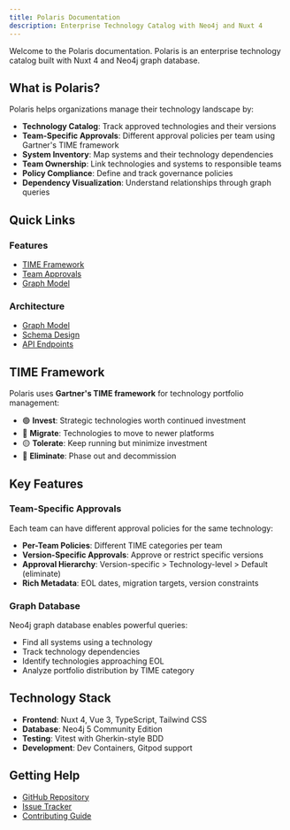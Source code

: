 ```yaml
---
title: Polaris Documentation
description: Enterprise Technology Catalog with Neo4j and Nuxt 4
---
```


Welcome to the Polaris documentation. Polaris is an enterprise technology catalog built with Nuxt 4 and Neo4j graph database.

## What is Polaris?

Polaris helps organizations manage their technology landscape by:

- **Technology Catalog**: Track approved technologies and their versions
- **Team-Specific Approvals**: Different approval policies per team using Gartner's TIME framework
- **System Inventory**: Map systems and their technology dependencies
- **Team Ownership**: Link technologies and systems to responsible teams
- **Policy Compliance**: Define and track governance policies
- **Dependency Visualization**: Understand relationships through graph queries

## Quick Links

### Features

- [TIME Framework](/features/time-framework)
- [Team Approvals](/features/team-approvals)
- [Graph Model](/architecture/graph-model)

### Architecture

- [Graph Model](/architecture/graph-model)
- [Schema Design](/architecture/schema-design)
- [API Endpoints](/api/endpoints)

## TIME Framework

Polaris uses **Gartner's TIME framework** for technology portfolio management:

- 🟢 **Invest**: Strategic technologies worth continued investment
- 🔵 **Migrate**: Technologies to move to newer platforms
- 🟡 **Tolerate**: Keep running but minimize investment
- 🔴 **Eliminate**: Phase out and decommission

## Key Features

### Team-Specific Approvals

Each team can have different approval policies for the same technology:

- **Per-Team Policies**: Different TIME categories per team
- **Version-Specific Approvals**: Approve or restrict specific versions
- **Approval Hierarchy**: Version-specific > Technology-level > Default (eliminate)
- **Rich Metadata**: EOL dates, migration targets, version constraints

### Graph Database

Neo4j graph database enables powerful queries:

- Find all systems using a technology
- Track technology dependencies
- Identify technologies approaching EOL
- Analyze portfolio distribution by TIME category

## Technology Stack

- **Frontend**: Nuxt 4, Vue 3, TypeScript, Tailwind CSS
- **Database**: Neo4j 5 Community Edition
- **Testing**: Vitest with Gherkin-style BDD
- **Development**: Dev Containers, Gitpod support

## Getting Help

- [GitHub Repository](https://github.com/localgod/polaris)
- [Issue Tracker](https://github.com/localgod/polaris/issues)
- [Contributing Guide](https://github.com/localgod/polaris/blob/main/CONTRIBUTING.md)
